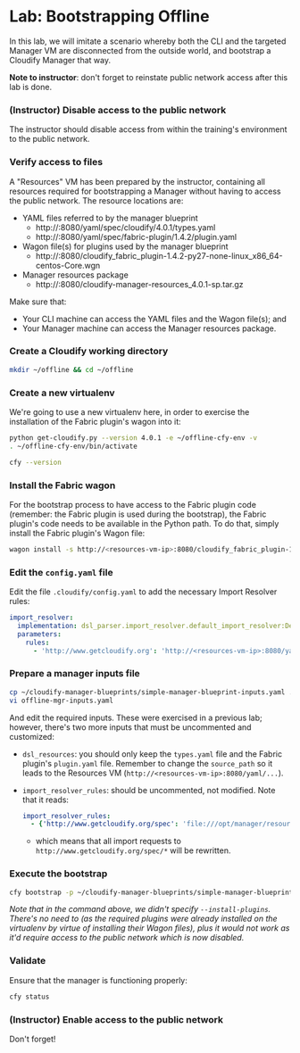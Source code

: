 # Lab: Bootstrapping Offline

In this lab, we will imitate a scenario whereby both the CLI and the targeted Manager VM are disconnected from the outside
world, and bootstrap a Cloudify Manager that way.

**Note to instructor**: don't forget to reinstate public network access after this lab is done.

### (Instructor) Disable access to the public network

The instructor should disable access from within the training's environment to the public network.

### Verify access to files

A "Resources" VM has been prepared by the instructor, containing all resources required for bootstrapping a Manager without
having to access the public network. The resource locations are:

* YAML files referred to by the manager blueprint
  * http://<resources-vm-ip>:8080/yaml/spec/cloudify/4.0.1/types.yaml
  * http://<resources-vm-ip>:8080/yaml/spec/fabric-plugin/1.4.2/plugin.yaml
* Wagon file(s) for plugins used by the manager blueprint
  * http://<resources-vm-ip>:8080/cloudify_fabric_plugin-1.4.2-py27-none-linux_x86_64-centos-Core.wgn
* Manager resources package
  * http://<resources-vm-ip>:8080/cloudify-manager-resources_4.0.1-sp.tar.gz

Make sure that:

* Your CLI machine can access the YAML files and the Wagon file(s); and
* Your Manager machine can access the Manager resources package.

### Create a Cloudify working directory

```bash
mkdir ~/offline && cd ~/offline
```

### Create a new virtualenv

We're going to use a new virtualenv here, in order to exercise the installation of the Fabric plugin's wagon into it:

```bash
python get-cloudify.py --version 4.0.1 -e ~/offline-cfy-env -v
. ~/offline-cfy-env/bin/activate

cfy --version
```

### Install the Fabric wagon

For the bootstrap process to have access to the Fabric plugin code (remember: the Fabric plugin is used during
the bootstrap), the Fabric plugin's code needs to be available in the Python path. To do that, simply install the Fabric
plugin's Wagon file:

```bash
wagon install -s http://<resources-vm-ip>:8080/cloudify_fabric_plugin-1.4.2-py27-none-linux_x86_64-centos-Core.wgn -v
```

### Edit the `config.yaml` file

Edit the file `.cloudify/config.yaml` to add the necessary Import Resolver rules:

```yaml
import_resolver:
  implementation: dsl_parser.import_resolver.default_import_resolver:DefaultImportResolver
  parameters:
    rules:
      - 'http://www.getcloudify.org': 'http://<resources-vm-ip>:8080/yaml'
```

### Prepare a manager inputs file

```bash
cp ~/cloudify-manager-blueprints/simple-manager-blueprint-inputs.yaml ./offline-mgr-inputs.yaml
vi offline-mgr-inputs.yaml
```

And edit the required inputs. These were exercised in a previous lab; however, there's two more inputs that must
be uncommented and customized:

*   `dsl_resources`: you should only keep the `types.yaml` file and the Fabric plugin's `plugin.yaml` file. Remember
    to change the `source_path` so it leads to the Resources VM (`http://<resources-vm-ip>:8080/yaml/...`).

*   `import_resolver_rules`: should be uncommented, not modified. Note that it reads:
    ```yaml
    import_resolver_rules:
      - {'http://www.getcloudify.org/spec': 'file:///opt/manager/resources/spec'}
    ```

    - which means that all import requests to `http://www.getcloudify.org/spec/*` will be rewritten.

### Execute the bootstrap

```bash
cfy bootstrap -p ~/cloudify-manager-blueprints/simple-manager-blueprint.yaml -i offline-mgr-inputs.yaml  
```

_Note that in the command above, we didn't specify `--install-plugins`. There's no need to (as the required plugins
were already installed on the virtualenv by virtue of installing their Wagon files), plus it would not work as it'd
require access to the public network which is now disabled._

### Validate

Ensure that the manager is functioning properly:

```bash
cfy status
```

### (Instructor) Enable access to the public network

Don't forget!